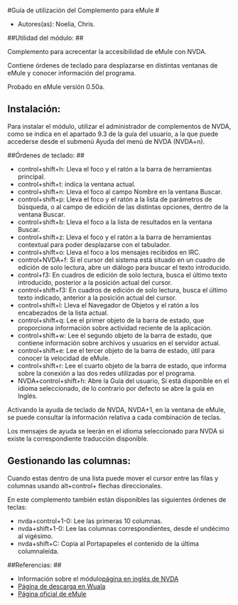 #Guía de utilización del Complemento para eMule #

*	Autores(as): Noelia, Chris.

##Utilidad del módulo: ##

Complemento para acrecentar la accesibilidad de eMule con NVDA.

Contiene órdenes de teclado para desplazarse en distintas ventanas de eMule y conocer información del programa.

Probado en eMule versión 0.50a.

## Instalación: ##

Para instalar el módulo, utilizar el administrador de complementos de NVDA, como se indica en el apartado 9.3 de la guía del usuario, a la que puede accederse
desde el submenú Ayuda del menú de NVDA (NVDA+n).

##Órdenes de teclado: ##

*	control+shift+h: Lleva el foco y el ratón a la barra de herramientas principal.
*	control+shift+t: indica la ventana actual.
*	control+shift+n: Lleva el foco al campo Nombre en la ventana Buscar.
*	control+shift+p: Lleva el foco y el ratón a la lista de parámetros de búsqueda, o al campo de edición de las distintas opciones, dentro de la ventana Buscar.
*	control+shift+b: Lleva el foco a la lista de resultados en la ventana Buscar.
*	control+shift+z: Lleva el foco y el ratón a la barra de herramientas contextual para poder desplazarse con el tabulador.
*	control+shift+o: Lleva el foco a los mensajes recibidos en IRC.
*	control+NVDA+f: Si el cursor del sistema está situado en un cuadro de edición de solo lectura, abre un diálogo para buscar el texto introducido.
*	control+f3: En cuadros de edición de solo lectura, busca el último texto introducido, posterior a la posición actual del cursor.
*	control+shift+f3: En cuadros de edición de solo lectura, busca el último texto indicado, anterior a la posición actual del cursor.
*	control+shift+l: Lleva el Navegador de Objetos  y el ratón a los encabezados de la lista actual.
*	control+shift+q: Lee el primer objeto de la barra de estado, que proporciona información sobre actividad reciente de la aplicación.
*	control+shift+w: Lee el segundo objeto de la barra de estado, que contiene información sobre archivos y usuarios en el servidor actual.
*	control+shift+e: Lee el tercer objeto de la barra de estado, útil para conocer la velocidad de eMule.
*	control+shift+r: Lee el cuarto objeto de la barra de estado, que informa sobre la conexión a las dos redes utilizadas por el programa.
*	NVDA+control+shift+h: Abre la   Guía del usuario, Si está disponible en 
el idioma seleccionado, de lo contrario por defecto se abre la guía en Inglés.

Activando la ayuda de teclado de NVDA, NVDA+1, en la ventana de eMule, se puede consultar la información relativa a cada combinación de teclas. 

Los mensajes de ayuda se leerán en el idioma seleccionado para NVDA si existe la correspondiente traducción disponible.

## Gestionando las columnas: ##

Cuando estas dentro de una lista puede mover el cursor entre las filas y columnas usando alt+control+ flechas direccionales.

En este complemento también están disponibles las siguientes órdenes de teclas:

*	nvda+control+1-0: Lee las primeras 10 columnas. 
*	nvda+shift+1-0: Lee las columnas correspondientes, desde el undécimo al vigésimo. 
*	nvda+shift+C: Copia al Portapapeles el contenido de la última columnaleída.

##Referencias: ##

*	Información sobre el módulo[página en inglés de NVDA](Http://community.nvda-project.org/ticket/1434)
*	[Página de descarga en Wuala](http://www.wuala.com/programas%20para%20ciegos/Complementos%20para%20NVDA/add-ons/)
*	[Página oficial de eMule](http://www.emule-project.net)
